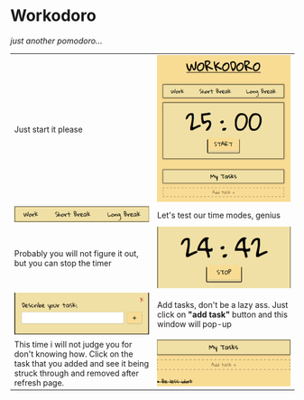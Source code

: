 # Workodoro
*just another pomodoro...*

<table>
  <tr>
    <td width="350">Just start it please</td>
    <td width="350"><img alt="img-1" src="./assets/img/img1.jpg" /></td>
  </tr>
  
  <tr>
    <td><img alt="img-2" src="./assets/img/img2.jpg" /></td>
    <td>Let's test our time modes, genius</td>
  </tr>

  <tr>
    <td>Probably you will not figure it out, but you can stop the timer</td>
    <td><img alt="img-3" src="./assets/img/img3.jpg" /></td>
  </tr>

  <tr>
    <td><img alt="img-4" src="./assets/img/img4.jpg" /></td>
    <td>Add tasks, don't be a lazy ass. Just click on <strong>"add task"</strong> button and this window will pop-up</td>
  </tr>
  
  <tr>
    <td>This time i will not judge you for don't knowing how. Click on the task that you added and see it being struck through and removed after refresh page.</td>
    <td><img alt="img-5" src="./assets/img/img5.jpg" /></td>
  </tr>
</table>
